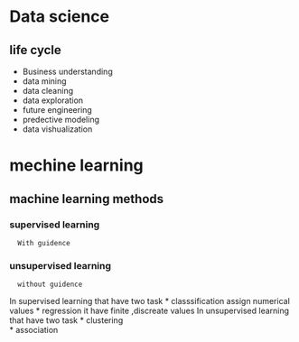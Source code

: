# Data science
## life cycle
  * Business understanding
  * data mining
  * data cleaning
  * data exploration
  * future engineering
  * predective modeling
  * data vishualization
# mechine learning 
## machine learning methods
### supervised learning
      With guidence
### unsupervised learning
      without guidence
 In supervised learning that have two task
      * classsification
           assign numerical values
      * regression
           it have finite ,discreate values 
 In unsupervised learning that have two task
      * clustering  
      * association

